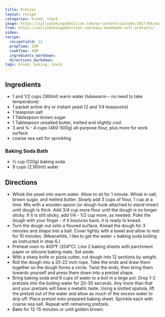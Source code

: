 ```yaml
---
title: Pretzel
layout: recipe
categories: bread, snack
image: https://sallysbakingaddiction.com/wp-content/uploads/2017/04/easy-homemade-soft-pretzels.jpg
from: https://sallysbakingaddiction.com/easy-homemade-soft-pretzels/
video:
recipe:
  recipeYield: 12
  prepTime: 25M
  cookTime: 40M
  ingredients_markdown:
  directions_markdown:
tags: bread, baking, snack
---
```


## Ingredients

- 1 and 1/2 cups (360ml) warm water (lukewarm-- no need to take temperature)
- 1 packet active dry or instant yeast (2 and 1/4 teaspoons)
- 1 teaspoon salt
- 1 Tablespoon brown sugar
- 1 Tablespoon unsalted butter, melted and slightly cool
- 3 and ¾  - 4 cups (460-500g) all-purpose flour, plus more for work surface
- coarse sea salt for sprinkling

### Baking Soda Bath

- ½ cup (120g) baking soda
- 9 cups (2,160ml) water

## Directions

- Whisk the yeast into warm water. Allow to sit for 1 minute. Whisk in salt, brown sugar, and melted butter. Slowly add 3 cups of flour, 1 cup at a time. Mix with a wooden spoon (or dough hook attached to stand mixer) until dough is thick. Add 3/4 cup more flour until the dough is no longer sticky. If it is still sticky, add 1/4 - 1/2 cup more, as needed. Poke the dough with your finger - if it bounces back, it is ready to knead.
- Turn the dough out onto a floured surface. Knead the dough for 3 minutes and shape into a ball. Cover lightly with a towel and allow to rest for 10 minutes. (Meanwhile, I like to get the water + baking soda boiling as instructed in step 6.)
- Preheat oven to 400°F (204°C). Line 2 baking sheets with parchment paper or silicone baking mats. Set aside.
- With a sharp knife or pizza cutter, cut dough into 12 sections by weight.
- Roll the dough into a 20-22 inch rope. Take the ends and draw them together so the dough forms a circle. Twist the ends, then bring them towards yourself and press them down into a pretzel shape.
- Bring baking soda and 9 cups of water to a boil in a large pot. Drop 1-2 pretzels into the boiling water for 20-30 seconds. Any more than that and your pretzels will have a metallic taste. Using a slotted spatula, lift the pretzel out of the water and allow as much of the excess water to drip off. Place pretzel onto prepared baking sheet. Sprinkle each with coarse sea salt. Repeat with remaining pretzels.
- Bake for 12-15 minutes or until golden brown.
